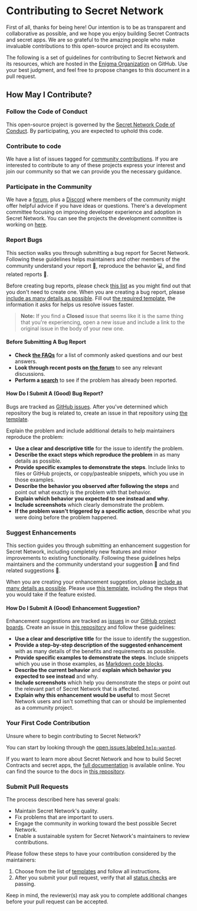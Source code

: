 # Contributing to Secret Network

First of all, thanks for being here! Our intention is to be as transparent and collaborative as possible, and we hope you enjoy building Secret Contracts and secret apps. We are so grateful to the amazing people who make invaluable contributions to this open-source project and its ecosystem.

The following is a set of guidelines for contributing to Secret Network and its resources, which are hosted in the [Enigma Organization](https://github.com/enigmampc) on GitHub. Use your best judgment, and feel free to propose changes to this document in a pull request.

## How May I Contribute?

### Follow the Code of Conduct

This open-source project is governed by the [Secret Network Code of Conduct](https://github.com/enigmampc/SecretNetwork/blob/master/CODE_OF_CONDUCT.md). By participating, you are expected to uphold this code.

### Contribute to code

We have a list of issues tagged for [community contributions](https://github.com/enigmampc/SecretNetwork/labels/help%20wanted). If you are interested to contribute to any of these projects express your interest and join our community so that we can provide you the necessary guidance.

### Participate in the Community

We have a [forum](https://forum.scrt.network), plus a [Discord](https://discord.gg/sPfC5Jx) where members of the community might offer helpful advice if you have ideas or questions. There's a development committee focusing on improving developer experience and adoption in Secret Network. You can see the projects the development committee is working on [here](https://github.com/SecretFoundation/dev_committee/projects/1).

### Report Bugs

This section walks you through submitting a bug report for Secret Network. Following these guidelines helps maintainers and other members of the community understand your report :pencil:, reproduce the behavior :computer:, and find related reports :mag_right:.

Before creating bug reports, please check [this list](#before-submitting-a-bug-report) as you might find out that you don't need to create one. When you are creating a bug report, please [include as many details as possible](#how-do-i-submit-a-good-bug-report). Fill out [the required template](ISSUE_TEMPLATES/bug_report.md), the information it asks for helps us resolve issues faster.

> **Note:** If you find a **Closed** issue that seems like it is the same thing that you're experiencing, open a new issue and include a link to the original issue in the body of your new one.

#### Before Submitting A Bug Report

- **Check [the FAQs](https://docs.scrt.network/questions)** for a list of commonly asked questions and our best answers.
- **Look through recent posts on [the forum](https://forum.scrt.network)** to see any relevant discussions.
- **Perform a [search](https://github.com/search?q=+is%3Aissue+user%3Aenigmampc)** to see if the problem has already been reported.

#### How Do I Submit A (Good) Bug Report?

Bugs are tracked as [GitHub issues](https://guides.github.com/features/issues/). After you've determined which repository the bug is related to, create an issue in that repository using [the template](ISSUE_TEMPLATES/bug_report.md).

Explain the problem and include additional details to help maintainers reproduce the problem:

- **Use a clear and descriptive title** for the issue to identify the problem.
- **Describe the exact steps which reproduce the problem** in as many details as possible.
- **Provide specific examples to demonstrate the steps**. Include links to files or GitHub projects, or copy/pasteable snippets, which you use in those examples.
- **Describe the behavior you observed after following the steps** and point out what exactly is the problem with that behavior.
- **Explain which behavior you expected to see instead and why.**
- **Include screenshots** which clearly demonstrate the problem.
- **If the problem wasn't triggered by a specific action**, describe what you were doing before the problem happened.

### Suggest Enhancements

This section guides you through submitting an enhancement suggestion for Secret Network, including completely new features and minor improvements to existing functionality. Following these guidelines helps maintainers and the community understand your suggestion :pencil: and find related suggestions :mag_right:.

When you are creating your enhancement suggestion, please [include as many details as possible](#how-do-i-submit-a-good-enhancement-suggestion). Please use [this template](ISSUE_TEMPLATES/feature_request.md), including the steps that you would take if the feature existed.

#### How Do I Submit A (Good) Enhancement Suggestion?

Enhancement suggestions are tracked as [issues](https://guides.github.com/features/issues) in our [GitHub project boards](https://github.com/enigmampc/SecretNetwork/projects). Create an issue in [this repository](https://github.com/enigmampc/SecretNetwork) and follow these guidelines:

- **Use a clear and descriptive title** for the issue to identify the suggestion.
- **Provide a step-by-step description of the suggested enhancement** with as many details of the benefits and requirements as possible.
- **Provide specific examples to demonstrate the steps**. Include snippets which you use in those examples, as [Markdown code blocks](https://help.github.com/articles/markdown-basics/#multiple-lines).
- **Describe the current behavior** and **explain which behavior you expected to see instead** and why.
- **Include screenshots** which help you demonstrate the steps or point out the relevant part of Secret Network that is affected.
- **Explain why this enhancement would be useful** to most Secret Network users and isn't something that can or should be implemented as a community project.

### Your First Code Contribution

Unsure where to begin contributing to Secret Network?

You can start by looking through the [open issues labeled `help-wanted`](https://github.com/enigmampc/SecretNetwork/issues?q=is%3Aissue+is%3Aopen+label%3A%22help+wanted%22+).

If you want to learn more about Secret Network and how to build Secret Contracts and secret apps, the [full documentation](https://build.scrt.network) is available online. You can find the source to the docs in [this repository](https://github.com/enigmampc/SecretNetwork/docs).

### Submit Pull Requests

The process described here has several goals:

- Maintain Secret Network's quality.
- Fix problems that are important to users.
- Engage the community in working toward the best possible Secret Network.
- Enable a sustainable system for Secret Network's maintainers to review contributions.

Please follow these steps to have your contribution considered by the maintainers:

1. Choose from the list of [templates](PULL_REQUEST_TEMPLATES/PULL_REQUEST_TEMPLATE.md) and follow all instructions.
2. After you submit your pull request, verify that all [status checks](https://help.github.com/articles/about-status-checks) are passing.

Keep in mind, the reviewer(s) may ask you to complete additional changes before your pull request can be accepted.
